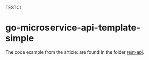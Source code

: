 TESTCI

# go-microservice-api-template-simple

The code example from the article: are found in the folder [rest-api](https://github.com/johan-lejdung/go-microservice-api-guide/tree/master/rest-api).
